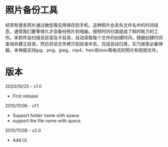# 照片备份工具
经常有很多照片通过微信等应用保存到手机，这种照片会丢失文件名中的时间信息，通常我们要等很久才会备份照片到电脑，按照时间归类就成了耗时耗力的工作。本软件会扫描该目录及子目录，自动读取每个文件的创建时间，根据创建时间查询并建立目录，然后将该文件拷贝到目录中去，完成自动归类，实乃居家必备神器。本神器支持jpg、png、jpeg、mp4、heic和mov等格式的照片和视频文件。

# 版本
2020/10/25 - v1.0 
- First release

2010/11/06 - v1.1
- Support folder name with space.  
- support the file name with space.

2010/11/08 - v2.0  
- Add UI.

